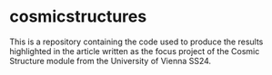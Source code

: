 # cosmicstructures
This is a repository containing the code used to produce the results highlighted in the article written as the focus project of the Cosmic Structure module from the University of Vienna SS24.
